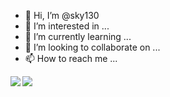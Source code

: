 - 👋 Hi, I’m @sky130
- 👀 I’m interested in ...
- 🌱 I’m currently learning ...
- 💞️ I’m looking to collaborate on ...
- 📫 How to reach me ...
<div>

</div>
<a href="https://github.com/sky130">
  <img align="left" src="https://github-readme-stats.vercel.app/api?username=sky130&show_icons=true" />
</a>

<P><P>

<div>
<a href="https://github.com/sky130">
  <img align="left" src="https://github-readme-stats.vercel.app/api/top-langs/?username=sky130" />
</a>
</div>



